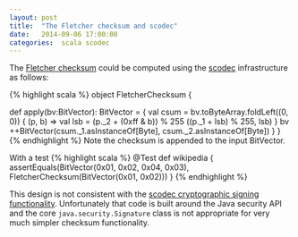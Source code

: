 ```yaml
---
layout: post
title:  "The Fletcher checksum and scodec"
date:   2014-09-06 17:00:00
categories:  scala scodec
---
```


The [Fletcher checksum](http://en.wikipedia.org/wiki/Fletcher's_checksum) could be computed using the 
[scodec](https://github.com/scodec/scodec) infrastructure as follows:

{% highlight scala %}
object FletcherChecksum {

  def apply(bv:BitVector): BitVector = {
    val csum = bv.toByteArray.foldLeft((0, 0)) { (p, b) =>
        val lsb = (p._2 + (0xff & b)) % 255
        ((p._1 + lsb) % 255, lsb)
    }
    bv ++BitVector(csum._1.asInstanceOf[Byte], csum._2.asInstanceOf[Byte])
  }
}
{% endhighlight %}
Note the checksum is appended to the input BitVector.

With a test
{% highlight scala %}
@Test
def wikipedia {
   assertEquals(BitVector(0x01, 0x02, 0x04, 0x03), 
      FletcherChecksum(BitVector(0x01, 0x02)))
}
{% endhighlight %}

This design is not consistent with the [scodec cryptographic signing functionality](http://scodec.github.io/scodec/latest/api/index.html#scodec.codecs.package).
Unfortunately that code is built around the Java security API and the core 
```java.security.Signature``` class is not appropriate for very much simpler checksum functionality.







